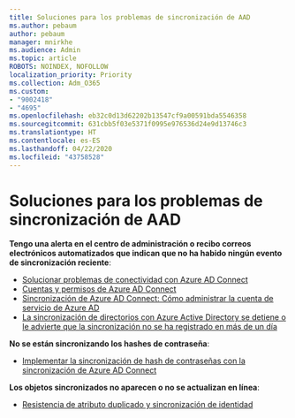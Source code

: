 ```yaml
---
title: Soluciones para los problemas de sincronización de AAD
ms.author: pebaum
author: pebaum
manager: mnirkhe
ms.audience: Admin
ms.topic: article
ROBOTS: NOINDEX, NOFOLLOW
localization_priority: Priority
ms.collection: Adm_O365
ms.custom:
- "9002418"
- "4695"
ms.openlocfilehash: eb32c0d13d62202b13547cf9a00591bda5546358
ms.sourcegitcommit: 631cbb5f03e5371f0995e976536d24e9d13746c3
ms.translationtype: HT
ms.contentlocale: es-ES
ms.lasthandoff: 04/22/2020
ms.locfileid: "43758528"
---
```

# <a name="solutions-for-aad-synchronization-problems"></a>Soluciones para los problemas de sincronización de AAD

**Tengo una alerta en el centro de administración o recibo correos electrónicos automatizados que indican que no ha habido ningún evento de sincronización reciente**:

- [Solucionar problemas de conectividad con Azure AD Connect](https://docs.microsoft.com/azure/active-directory/hybrid/tshoot-connect-connectivity)
- [Cuentas y permisos de Azure AD Connect](https://go.microsoft.com/fwlink/p/?LinkId=820598)
- [Sincronización de Azure AD Connect: Cómo administrar la cuenta de servicio de Azure AD](https://docs.microsoft.com/azure/active-directory/hybrid/how-to-connect-azureadaccount)
- [La sincronización de directorios con Azure Active Directory se detiene o le advierte que la sincronización no se ha registrado en más de un día](https://support.microsoft.com/help/2882421/directory-synchronization-to-azure-active-directory-stops-or-you-re-warned-that-sync-hasn-t-registered-in-more-than-a-day)
 
**No se están sincronizando los hashes de contraseña**:

- [Implementar la sincronización de hash de contraseñas con la sincronización de Azure AD Connect](https://docs.microsoft.com/azure/active-directory/hybrid/how-to-connect-password-hash-synchronization)

**Los objetos sincronizados no aparecen o no se actualizan en línea**:

- [Resistencia de atributo duplicado y sincronización de identidad](https://docs.microsoft.com/azure/active-directory/hybrid/how-to-connect-syncservice-duplicate-attribute-resiliency)

